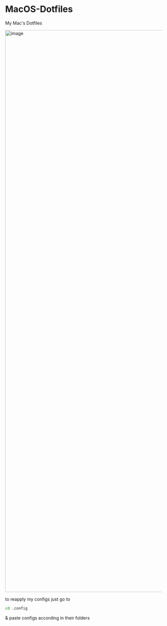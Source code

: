 # MacOS-Dotfiles
My Mac's Dotfiles

<img width="2880" height="1800" alt="image" src="https://github.com/user-attachments/assets/a455df52-310b-4359-a302-d6b4d4350dc6" />


to reapply my configs just go to
```bash
cd .config
```
& paste configs according in their folders
